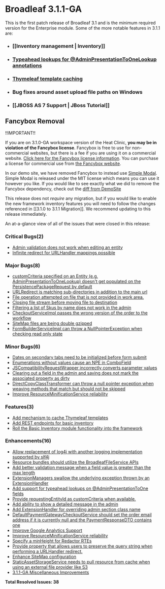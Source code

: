 # Broadleaf 3.1.1-GA

This is the first patch release of Broadleaf 3.1 and is the minimum required version for the Enterprise module. Some of the more notable features in 3.1.1 are:

* ### [[Inventory management | Inventory]]
* ### [Typeahead lookups for @AdminPresentationToOneLookup annotations](http://javadocs.broadleafcommerce.com/core/3.1.1-GA/org/broadleafcommerce/common/presentation/AdminPresentationToOneLookup.html#enableTypeaheadLookup())
* ### [Thymeleaf template caching](https://github.com/BroadleafCommerce/BroadleafCommerce/pull/761)
* ### Bug fixes around asset upload file paths on Windows
* ### [[JBOSS AS 7 Support | JBoss Tutorial]]

## Fancybox Removal
!!IMPORTANT!!

If you are on 3.1.0-GA workspace version of the Heat Clinic, **you may be in violation of the Fancybox license**. Fancybox is free to use for non-commercial websites, but there is a fee if you are using it on a commercial website. [Click here for the Fancybox license information](http://fancyapps.com/fancybox/#license). You can purchase a license for commercial use from [the Fancybox website](http://sites.fastspring.com/fancyapps/product/store).

In our demo site, we have removed Fancybox to instead use [Simple Modal](http://www.ericmmartin.com/projects/simplemodal/). Simple Modal is released under the MIT license which means you can use it however you like. If you would like to see exactly what we did to remove the Fancybox dependency, check out the [diff from DemoSite](https://github.com/BroadleafCommerce/DemoSite/commit/4c4ec85301e0f8d770c89396ee97b3f1c3a3b7d0)

This release does not *require* any migration, but if you would like to enable the new framework inventory features you will need to follow the changes referenced in [[3.1.0 to 3.1.1 Migration]]. We recommend updating to this release immediately.

An at-a-glance view of all of the issues that were closed in this release:
### Critical Bugs(2)
- [Admin validation does not work when editing an entity](https://github.com/BroadleafCommerce/BroadleafCommerce/issues/756)
- [Infinite redirect for URLHandler mappings possible](https://github.com/BroadleafCommerce/BroadleafCommerce/issues/694)

### Major Bugs(8)
- [customCriteria specified on an Entity (e.g. AdminPresentationToOneLookup) doesn't get populated on the PersistencePackageRequest by default ](https://github.com/BroadleafCommerce/BroadleafCommerce/issues/792)
- [URLRedirect is matching sub-directories in addition to the main url](https://github.com/BroadleafCommerce/BroadleafCommerce/issues/791)
- [File operation attempted on file that is not provided in work area.](https://github.com/BroadleafCommerce/BroadleafCommerce/issues/773)
- [Closing file stream before moving file to destination](https://github.com/BroadleafCommerce/BroadleafCommerce/issues/769)
- [Filtering a list of Skus by name does not work in the admin](https://github.com/BroadleafCommerce/BroadleafCommerce/issues/746)
- [CheckoutServiceImpl passes the wrong version of the order to the workflow](https://github.com/BroadleafCommerce/BroadleafCommerce/issues/741)
- [SiteMap files are being double gzipped](https://github.com/BroadleafCommerce/BroadleafCommerce/issues/713)
- [FormBuilderServiceImpl can throw a NullPointerException when checking read only state](https://github.com/BroadleafCommerce/BroadleafCommerce/issues/704)

### Minor Bugs(6)
- [Dates on secondary tabs need to be initialized before form submit](https://github.com/BroadleafCommerce/BroadleafCommerce/issues/760)
- [Enumerations without values cause an NPE in ComboField](https://github.com/BroadleafCommerce/BroadleafCommerce/issues/749)
- [JSCompatibilityRequestWrapper incorrectly converts parameter values](https://github.com/BroadleafCommerce/BroadleafCommerce/issues/748)
- [Clearing out a field in the admin and saving does not mark the associated property as dirty](https://github.com/BroadleafCommerce/BroadleafCommerce/issues/745)
- [DirectCopyClassTransformer can throw a null pointer exception when weaving methods that match but should not be skipped](https://github.com/BroadleafCommerce/BroadleafCommerce/issues/739)
- [Improve ResourceMinificationService reliability](https://github.com/BroadleafCommerce/BroadleafCommerce/issues/717)

### Features(3)
- [Add mechanism to cache Thymeleaf templates ](https://github.com/BroadleafCommerce/BroadleafCommerce/issues/761)
- [Add REST endpoints for basic inventory](https://github.com/BroadleafCommerce/BroadleafCommerce/issues/743)
- [Roll the Basic Inventory module functionality into the framework](https://github.com/BroadleafCommerce/BroadleafCommerce/issues/738)

### Enhancements(16)
- [Allow replacement of log4j with another logging implementation supported by slf4j](https://github.com/BroadleafCommerce/BroadleafCommerce/issues/799)
- [Resource bundles should utilize the BroadleafFileService APIs](https://github.com/BroadleafCommerce/BroadleafCommerce/issues/758)
- [Add better validation message when a field value is greater than the max length](https://github.com/BroadleafCommerce/BroadleafCommerce/issues/755)
- [ExtensionManagers swallow the underlying exception thrown by an ExtensionHandler](https://github.com/BroadleafCommerce/BroadleafCommerce/issues/751)
- [Add support for typeahead lookups on @AdminPresentationToOne fields](https://github.com/BroadleafCommerce/BroadleafCommerce/issues/734)
- [Provide requestingEntityId as customCriteria when available.](https://github.com/BroadleafCommerce/BroadleafCommerce/issues/732)
- [Add ability to show a detailed message in the admin](https://github.com/BroadleafCommerce/BroadleafCommerce/issues/730)
- [Add ExtensionHandler for overriding admin section class name](https://github.com/BroadleafCommerce/BroadleafCommerce/issues/721)
- [DefaultPaymentGatewayCheckoutService should set the order email address if it is currently null and the PaymentResponseDTO contains one](https://github.com/BroadleafCommerce/BroadleafCommerce/issues/720)
- [Improve Google Analytics Support](https://github.com/BroadleafCommerce/BroadleafCommerce/issues/718)
- [Improve ResourceMinificationService reliability](https://github.com/BroadleafCommerce/BroadleafCommerce/issues/717)
- [Specify a minHeight for Redactor RTEs](https://github.com/BroadleafCommerce/BroadleafCommerce/issues/697)
- [Provide property that allows users to preserve the query string when performing a URLHandler redirect.](https://github.com/BroadleafCommerce/BroadleafCommerce/issues/695)
- [Enhance SiteMap configuration](https://github.com/BroadleafCommerce/BroadleafCommerce/issues/693)
- [StaticAssetStorageService needs to pull resource from cache when using an external file provider like S3](https://github.com/BroadleafCommerce/BroadleafCommerce/issues/692)
- [3.1.1-GA Miscellaneous Improvements](https://github.com/BroadleafCommerce/BroadleafCommerce/issues/691)


**Total Resolved Issues: 38**

